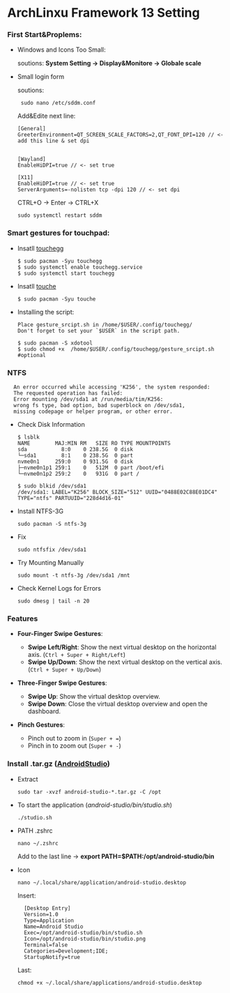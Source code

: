 # ArchLinxu Framework 13 Setting

### First Start&Proplems:
  - Windows and Icons Too Small:

      soutions: __System Setting -> Display&Monitore -> Globale scale__
    
  - Small login form

    
      soutions:

         sudo nano /etc/sddm.conf

    Add&Edite next line:

        [General]
        GreeterEnvironment=QT_SCREEN_SCALE_FACTORS=2,QT_FONT_DPI=120 // <- add this line & set dpi


        [Wayland]
        EnableHiDPI=true // <- set true
    
        [X11]
        EnableHiDPI=true // <- set true
        ServerArguments=-nolisten tcp -dpi 120 // <- set dpi

    CTRL+O -> Enter -> CTRL+X

        sudo systemctl restart sddm

  ### Smart gestures for touchpad:
  - Insatll [touchegg](https://github.com/JoseExposito/touchegg)
    
        $ sudo pacman -Syu touchegg
        $ sudo systemctl enable touchegg.service
        $ sudo systemctl start touchegg
    
  - Insatll [touche](https://github.com/JoseExposito/touche)

        $ sudo pacman -Syu touche

  - Installing the script:

        Place gesture_srcipt.sh in /home/$USER/.config/touchegg/
        Don't forget to set your `$USER` in the script path.

        $ sudo pacman -S xdotool
        $ sudo chmod +x  /home/$USER/.config/touchegg/gesture_srcipt.sh #optional


  
  ### NTFS
      An error occurred while accessing 'K256', the system responded: 
      The requested operation has failed: 
      Error mounting /dev/sda1 at /run/media/tim/K256: 
      wrong fs type, bad option, bad superblock on /dev/sda1, 
      missing codepage or helper program, or other error.

- Check Disk Information
      
      $ lsblk
      NAME        MAJ:MIN RM   SIZE RO TYPE MOUNTPOINTS
      sda           8:0    0 238.5G  0 disk 
      └─sda1        8:1    0 238.5G  0 part 
      nvme0n1     259:0    0 931.5G  0 disk 
      ├─nvme0n1p1 259:1    0   512M  0 part /boot/efi
      └─nvme0n1p2 259:2    0   931G  0 part /

      $ sudo blkid /dev/sda1
      /dev/sda1: LABEL="K256" BLOCK_SIZE="512" UUID="0488E02C88E01DC4" TYPE="ntfs" PARTUUID="228d4d16-01"
- Install NTFS-3G

      sudo pacman -S ntfs-3g
- Fix

      sudo ntfsfix /dev/sda1
- Try Mounting Manually

      sudo mount -t ntfs-3g /dev/sda1 /mnt
- Check Kernel Logs for Errors

      sudo dmesg | tail -n 20


### Features
 - **Four-Finger Swipe Gestures**:
      - **Swipe Left/Right**: Show the next virtual desktop on the horizontal axis. (`Ctrl + Super + Right/Left`)
      - **Swipe Up/Down**: Show the next virtual desktop on the vertical axis. (`Ctrl + Super + Up/Down`)

 - **Three-Finger Swipe Gestures**:              
      - **Swipe Up**: Show the virtual desktop overview. 
      - **Swipe Down**: Close the virtual desktop overview and open the dashboard.          
 - **Pinch Gestures**:               
      - Pinch out to zoom in (`Super + =`)       
      - Pinch in to zoom out (`Super + -`)


### Install .tar.gz ([AndroidStudio](https://developer.android.com/studio))
  - Extract

        sudo tar -xvzf android-studio-*.tar.gz -C /opt

  - To start the application (*android-studio/bin/studio.sh*)

        ./studio.sh

 - PATH .zshrc

       nano ~/.zshrc
   
     Add to the last line -> **export PATH=$PATH:/opt/android-studio/bin**

- Icon

      nano ~/.local/share/application/android-studio.desktop

    Insert:
  
        [Desktop Entry]
        Version=1.0
        Type=Application
        Name=Android Studio
        Exec=/opt/android-studio/bin/studio.sh
        Icon=/opt/android-studio/bin/studio.png
        Terminal=false
        Categories=Development;IDE;
        StartupNotify=true
  
    Last:
  
      chmod +x ~/.local/share/applications/android-studio.desktop

        


